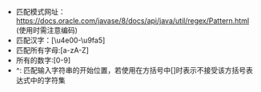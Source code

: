 - 匹配模式网址：https://docs.oracle.com/javase/8/docs/api/java/util/regex/Pattern.html (使用时需注意编码)    
- 匹配汉字：[\u4e00-\u9fa5]    
- 匹配所有字母:[a-zA-Z]    
- 所有的数字:[0-9]    
- ^: 匹配输入字符串的开始位置，若使用在方括号中[]时表示不接受该方括号表达式中的字符集    
